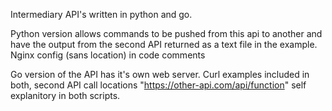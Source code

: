 Intermediary API's written in python and go.

Python version allows commands to be pushed from this api to another and have the output from the second API returned as a text file in the example.  Nginx config (sans location) in code comments


Go version of the API has it's own web server.  Curl examples included in both, second API call locations "https://other-api.com/api/function" self explanitory in both scripts. 




